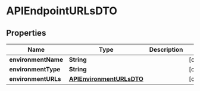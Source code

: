 
# APIEndpointURLsDTO

## Properties
Name | Type | Description | Notes
------------ | ------------- | ------------- | -------------
**environmentName** | **String** |  |  [optional]
**environmentType** | **String** |  |  [optional]
**environmentURLs** | [**APIEnvironmentURLsDTO**](APIEnvironmentURLsDTO.md) |  |  [optional]



